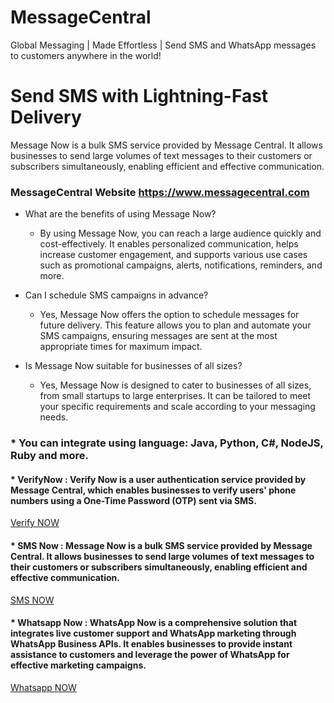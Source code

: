 # MessageCentral
Global Messaging  | Made Effortless | Send SMS and WhatsApp messages to customers anywhere in the world!

# Send SMS with Lightning-Fast Delivery

Message Now is a bulk SMS service provided by Message Central. It allows businesses to send large volumes of text messages to their customers or subscribers simultaneously, enabling efficient and effective communication.

### MessageCentral Website https://www.messagecentral.com

- What are the benefits of using Message Now?
	- By using Message Now, you can reach a large audience quickly and cost-effectively. It enables personalized communication, helps increase customer 			engagement, and supports various use cases such as promotional campaigns, alerts, notifications, reminders, and more.

- Can I schedule SMS campaigns in advance?
	- Yes, Message Now offers the option to schedule messages for future delivery. This feature allows you to plan and automate your SMS campaigns, ensuring messages are 	sent at the most appropriate times for maximum impact.

- Is Message Now suitable for businesses of all sizes?
	- Yes, Message Now is designed to cater to businesses of all sizes, from small startups to large enterprises. It can be tailored to meet your specific requirements 	and scale according to your messaging needs.


### * You can integrate using language: Java, Python, C#, NodeJS, Ruby and more.
	
#### * VerifyNow : Verify Now is a user authentication service provided by Message Central, which enables businesses to verify users' phone numbers using a One-Time Password (OTP) sent via SMS.
[Verify NOW](https://www.messagecentral.com/product/verify-now/overview-india)

#### * SMS Now : Message Now is a bulk SMS service provided by Message Central. It allows businesses to send large volumes of text messages to their customers or subscribers simultaneously, enabling efficient and effective communication.
[SMS NOW](https://www.messagecentral.com/product/message-now/overview-india)

#### * Whatsapp Now : WhatsApp Now is a comprehensive solution that integrates live customer support and WhatsApp marketing through WhatsApp Business APIs. It enables businesses to provide instant assistance to customers and leverage the power of WhatsApp for effective marketing campaigns.
[Whatsapp NOW](https://www.messagecentral.com/product/whatsapp-now/overview-india)

